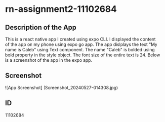 # rn-assignment2-11102684

## Description of the App
This is a react native app I created using expo CLI. I displayed the content of the app on my phone using expo go app. The app dislplays the text "My name is Caleb" using Text component. The name "Caleb" is bolded using bold property in the style object. The font size of the entire text is 24. Below is a screenshot of the app in the expo app.

## Screenshot
![App Screenshot] (Screenshot_20240527-014308.jpg)

## ID
11102684
